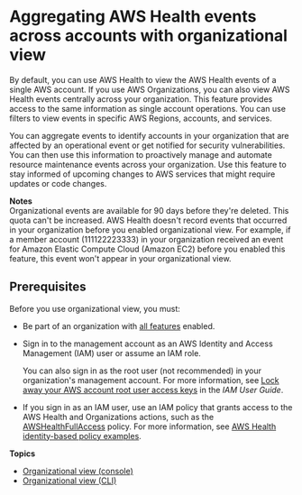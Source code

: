 # Aggregating AWS Health events across accounts with organizational view<a name="aggregate-events"></a>

By default, you can use AWS Health to view the AWS Health events of a single AWS account\. If you use AWS Organizations, you can also view AWS Health events centrally across your organization\. This feature provides access to the same information as single account operations\. You can use filters to view events in specific AWS Regions, accounts, and services\. 

You can aggregate events to identify accounts in your organization that are affected by an operational event or get notified for security vulnerabilities\. You can then use this information to proactively manage and automate resource maintenance events across your organization\. Use this feature to stay informed of upcoming changes to AWS services that might require updates or code changes\. 

**Notes**  
Organizational events are available for 90 days before they're deleted\. This quota can't be increased\.
AWS Health doesn't record events that occurred in your organization before you enabled organizational view\. For example, if a member account \(111122223333\) in your organization received an event for Amazon Elastic Compute Cloud \(Amazon EC2\) before you enabled this feature, this event won't appear in your organizational view\. 

## Prerequisites<a name="prerequisites-organizational-view"></a>

Before you use organizational view, you must:
+ Be part of an organization with [all features](https://docs.aws.amazon.com/organizations/latest/userguide/orgs_getting-started_concepts.html#feature-set-all) enabled\.
+ Sign in to the management account as an AWS Identity and Access Management \(IAM\) user or assume an IAM role\.

  You can also sign in as the root user \(not recommended\) in your organization's management account\. For more information, see [Lock away your AWS account root user access keys](https://docs.aws.amazon.com/IAM/latest/UserGuide/best-practices.html#lock-away-credentials) in the *IAM User Guide*\.
+ If you sign in as an IAM user, use an IAM policy that grants access to the AWS Health and Organizations actions, such as the [AWSHealthFullAccess](https://console.aws.amazon.com/iam/home?#/policies/arn:aws:iam::aws:policy/AWSHealthFullAccess) policy\. For more information, see [AWS Health identity\-based policy examples](security_iam_id-based-policy-examples.md)\. 

**Topics**
+ [Organizational view \(console\)](enable-organizational-view-in-health-console.md)
+ [Organizational view \(CLI\)](enable-organizational-view-from-aws-command-line.md)